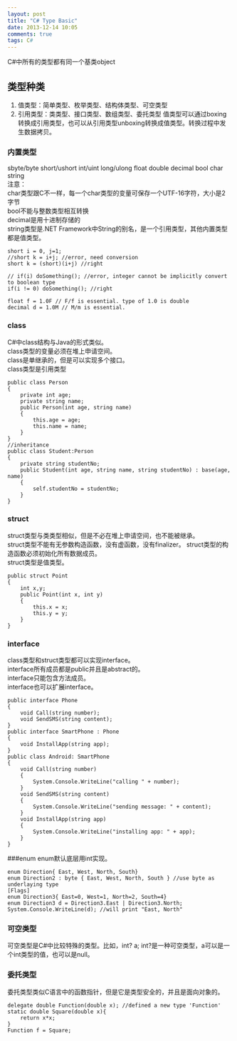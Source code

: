 ```yaml
---
layout: post
title: "C# Type Basic"
date: 2013-12-14 10:05
comments: true
tags: C#
---
```

C\#中所有的类型都有同一个基类object

## 类型种类
1. 值类型：简单类型、枚举类型、结构体类型、可空类型
2. 引用类型：类类型、接口类型、数组类型、委托类型
值类型可以通过boxing转换成引用类型，也可以从引用类型unboxing转换成值类型。转换过程中发生数据拷贝。

### 内置类型
sbyte/byte short/ushort int/uint long/ulong float double decimal bool char string  
注意：  
char类型跟C不一样，每一个char类型的变量可保存一个UTF-16字符，大小是2字节  
bool不能与整数类型相互转换  
decimal是用十进制存储的  
string类型是.NET Framework中String的别名，是一个引用类型，其他内置类型都是值类型。
```
short i = 0, j=1;
//short k = i+j; //error, need conversion
short k = (short)(i+j) //right

// if(i) doSomething(); //error, integer cannot be implicitly convert to boolean type
if(i != 0) doSomething(); //right

float f = 1.0F // F/f is essential. type of 1.0 is double
decimal d = 1.0M // M/m is essential. 
```

### class
C\#中class结构与Java的形式类似。  
class类型的变量必须在堆上申请空间。  
class是单继承的，但是可以实现多个接口。  
class类型是引用类型
```
public class Person
{
	private int age;
	private string name;
	public Person(int age, string name)
	{
		this.age = age;
		this.name = name;
	}
}
//inheritance
public class Student:Person
{
	private string studentNo;
	public Student(int age, string name, string studentNo) : base(age, name)
	{
		self.studentNo = studentNo;
	}
}
```

### struct
struct类型与类类型相似，但是不必在堆上申请空间，也不能被继承。  
struct类型不能有无参数构造函数，没有虚函数，没有finalizer。 
struct类型的构造函数必须初始化所有数据成员。   
struct类型是值类型。  

```  
public struct Point
{
	int x,y;
	public Point(int x, int y)
	{
		this.x = x;
		this.y = y;
	}
}
```

### interface
class类型和struct类型都可以实现interface。  
interface所有成员都是public并且是abstract的。  
interface只能包含方法成员。  
interface也可以扩展interface。  
```
public interface Phone
{
	void Call(string number);
	void SendSMS(string content);
}
public interface SmartPhone : Phone
{
	void InstallApp(string app);
}
public class Android: SmartPhone
{
	void Call(string number)
	{
		System.Console.WriteLine("calling " + number);
	}
	void SendSMS(string content)
	{
		System.Console.WriteLine("sending message: " + content);
	}
	void InstallApp(string app)
	{
		System.Console.WriteLine("installing app: " + app);
	}
}
```

###enum
enum默认底层用int实现。  
```
enum Direction{ East, West, North, South}
enum Direction2 : byte { East, West, North, South } //use byte as underlaying type
[Flags]
enum Direction3{ East=0, West=1, North=2, South=4}
enum Direction3 d = Direction3.East | Direction3.North;
System.Console.WriteLine(d); //will print "East, North"
```

### 可空类型
可空类型是C\#中比较特殊的类型。比如，int? a; int?是一种可空类型，a可以是一个int类型的值，也可以是null。  

### 委托类型
委托类型类似C语言中的函数指针，但是它是类型安全的，并且是面向对象的。
```
delegate double Function(double x); //defined a new type 'Function'
static double Square(double x){
	return x*x;
}
Function f = Square;
```